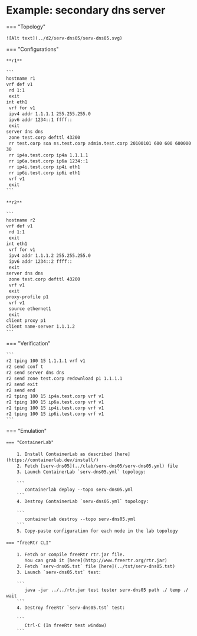 # Example: secondary dns server

=== "Topology"

    ![Alt text](../d2/serv-dns05/serv-dns05.svg)

=== "Configurations"

    **r1**

    ```
    hostname r1
    vrf def v1
     rd 1:1
     exit
    int eth1
     vrf for v1
     ipv4 addr 1.1.1.1 255.255.255.0
     ipv6 addr 1234::1 ffff::
     exit
    server dns dns
     zone test.corp defttl 43200
     rr test.corp soa ns.test.corp admin.test.corp 20100101 600 600 600000 30
     rr ip4a.test.corp ip4a 1.1.1.1
     rr ip6a.test.corp ip6a 1234::1
     rr ip4i.test.corp ip4i eth1
     rr ip6i.test.corp ip6i eth1
     vrf v1
     exit
    ```

    **r2**

    ```
    hostname r2
    vrf def v1
     rd 1:1
     exit
    int eth1
     vrf for v1
     ipv4 addr 1.1.1.2 255.255.255.0
     ipv6 addr 1234::2 ffff::
     exit
    server dns dns
     zone test.corp defttl 43200
     vrf v1
     exit
    proxy-profile p1
     vrf v1
     source ethernet1
     exit
    client proxy p1
    client name-server 1.1.1.2
    ```

=== "Verification"

    ```
    r2 tping 100 15 1.1.1.1 vrf v1
    r2 send conf t
    r2 send server dns dns
    r2 send zone test.corp redownload p1 1.1.1.1
    r2 send exit
    r2 send end
    r2 tping 100 15 ip4a.test.corp vrf v1
    r2 tping 100 15 ip6a.test.corp vrf v1
    r2 tping 100 15 ip4i.test.corp vrf v1
    r2 tping 100 15 ip6i.test.corp vrf v1
    ```

=== "Emulation"

    === "ContainerLab"

        1. Install ContainerLab as described [here](https://containerlab.dev/install/)  
        2. Fetch [serv-dns05](../clab/serv-dns05/serv-dns05.yml) file  
        3. Launch ContainerLab `serv-dns05.yml` topology:  

        ```
           containerlab deploy --topo serv-dns05.yml  
        ```
        4. Destroy ContainerLab `serv-dns05.yml` topology:  

        ```
           containerlab destroy --topo serv-dns05.yml  
        ```
        5. Copy-paste configuration for each node in the lab topology

    === "freeRtr CLI"

        1. Fetch or compile freeRtr rtr.jar file.  
           You can grab it [here](http://www.freertr.org/rtr.jar)  
        2. Fetch `serv-dns05.tst` file [here](../tst/serv-dns05.tst)  
        3. Launch `serv-dns05.tst` test:  

        ```
           java -jar ../../rtr.jar test tester serv-dns05 path ./ temp ./ wait
        ```
        4. Destroy freeRtr `serv-dns05.tst` test:  

        ```
           Ctrl-C (In freeRtr test window)
        ```

